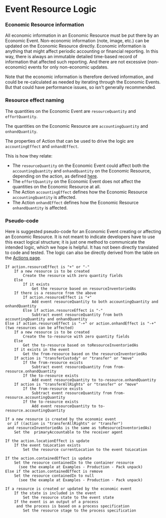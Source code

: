 # Event Resource Logic

### Economic Resource information

All economic information in an Economic Resource must be put there by an Economic Event.  Non-economic information (note, image, etc.) can be updated on the Economic Resource directly. Economic information is anything that might affect periodic accounting or financial reporting.  In this way, there is always an immutable detailed time-based record of information that affected such reporting.  And there are not excessive (non-economic) events for only non-economic updates.

Note that the economic information is therefore derived information, and could be re-calculated as needed by iterating through the Economic Events. But that could have performance issues, so isn't generally recommended.

### Resource effect naming

The quantities on the Economic Event are `resourceQuantity` and `effortQuantity`.

The quantities on the Economic Resource are `accountingQuantity` and `onhandQuantity`.

The properties of Action that can be used to drive the logic are `accountingEffect` and `onhandEffect`.

This is how they relate:

* The `resourceQuantity` on the Economic Event could affect both the `accountingQuantity` and `onhandQuantity` on the Economic Resource, depending on the action, as defined [here](../concepts/actions.md).
* The `effortQuantity` on the Economic Event does not affect the quantities on the Economic Resource at all.
* The Action `accountingEffect` defines how the Economic Resource `accountingQuantity` is affected.
* The Action `onhandEffect` defines how the Economic Resource `onhandQuantity` is affected.



### Pseudo-code

Here is suggested pseudo-code for an Economic Event creating or affecting an Economic Resource.  It is not meant to indicate developers have to use this exact logical structure; it is just one method to communicate the intended logic, which we hope is helpful.  It has not been directly translated to code and tested.  The logic can also be directly derived from the table on the [Actions page](../concepts/actions.md).

```
If action.resourceEffect is "+" or "-"
    If a new resource is to be created
        Create the resource with zero quantity fields
    Else
        If it exists
            Get the resource based on resourceInventoriedAs
    If there is a resource from the above
        If action.resourceEffect is "+"
            Add event resourceQuantity to both accountingQuantity and onhandQuantity
        Else if action.resourceEffect is "-"
            Subtract event resourceQuantity from both accountingQuantity and onhandQuantity
Else if action.resourceEffect is "-+" or action.onhandEffect is "-+" (two resources can be affected)
    If a new resource is to be created
        Create the to-resource with zero quantity fields
    Else
        Get the to-resource based on toResourceInventoriedAs  
    If it exists in the event
        Get the from-resource based on the resourceInventoriedAs  
    If action is "transferCustody" or "transfer" or "move"
        If the from-resource exists
            Subtract event resourceQuantity from from-resource.onhandQuantity
        If the to-resource exists
            Add event resourceQuantity to to-resource.onhandQuantity
    If action is "transferAllRights" or "transfer" or "move"
        If the from-resource exists
            Subtract event resourceQuantity from from-resource.accountingQuantity
        If the to-resource exists
            Add event resourceQuantity to to-resource.accountingQuantity

If a new resource is created by the economic event 
 or if ((action is "transferAllRights" or "transfer") 
 and resourceInventoriedAs is the same as toResourceInventoriedAs)
    Set the  primaryAccountable to the receiver agent

If the action.locationEffect is update
    If the event toLocation exists
        Set the resource currentLocation to the event toLocation

If the action.containedEffect is update
    Set the resource containedIn to the container resource
      (see the example at Examples - Production - Pack unpack)
Else if the action.containedEffect is remove
    Set the resource containedIn to null
      (see the example at Examples - Production - Pack unpack)

If a resource is created or updated by the economic event
    If the state is included in the event
        Set the resource state to the event state
    If the event is an output of a process
     and the process is based on a process specification
        Set the resource stage to the process specification
```
